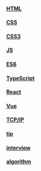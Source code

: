 #### [HTML](/posts/HTML)
#### [CSS](/posts/CSS)
#### [CSS3](/posts/CSS3)
#### [JS](/posts/JS)
#### [ES6](/posts/ES6)
#### [TypeScript](/posts/TypeScript)
#### [React](/posts/react)
#### [Vue](/posts/vue)
#### [TCP/IP](/posts/TCP_IP)
#### [tip](/posts/tip)
#### [interview](/posts/interview)
#### [algorithm](/posts/algorithm)
